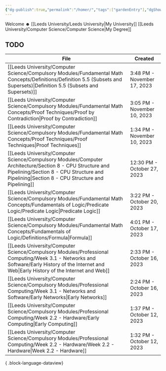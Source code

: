 ```yaml
---
{"dg-publish":true,"permalink":"/homer/","tags":["gardenEntry"],"dgShowInlineTitle":true}
---
```


Welcome ☻ 
[[Leeds University/Leeds University\|My University]]
[[Leeds University/Computer Science/Computer Science\|My Degree]]


## TODO
| File                                                                                                                                                                                                          | Created                     |
| ------------------------------------------------------------------------------------------------------------------------------------------------------------------------------------------------------------- | --------------------------- |
| [[Leeds University/Computer Science/Compulsory Modules/Fundamental Math Concepts/Definitions/Definition 5.5 (Subsets and Supersets)\|Definition 5.5 (Subsets and Supersets)]]                              | 3:48 PM - November 17, 2023 |
| [[Leeds University/Computer Science/Compulsory Modules/Fundamental Math Concepts/Proof Techniques/Proof by Contradiction\|Proof by Contradiction]]                                                         | 3:05 PM - November 10, 2023 |
| [[Leeds University/Computer Science/Compulsory Modules/Fundamental Math Concepts/Proof Techniques/Proof Techniques\|Proof Techniques]]                                                                     | 1:34 PM - November 10, 2023 |
| [[Leeds University/Computer Science/Compulsory Modules/Computer Architecture/Section 8 - CPU Structure and Pipelining/Section 8 - CPU Structure and Pipelining\|Section 8 - CPU Structure and Pipelining]] | 12:30 PM - October 27, 2023 |
| [[Leeds University/Computer Science/Compulsory Modules/Fundamental Math Concepts/Fundamentals of Logic/Predicate Logic/Predicate Logic\|Predicate Logic]]                                                  | 3:22 PM - October 20, 2023  |
| [[Leeds University/Computer Science/Compulsory Modules/Fundamental Math Concepts/Fundamentals of Logic/Definitions/Formula\|Formula]]                                                                      | 4:01 PM - October 17, 2023  |
| [[Leeds University/Computer Science/Compulsory Modules/Professional Computing/Week 3.1 - Networks and Software/Early History of the Internet and Web\|Early History of the Internet and Web]]              | 2:33 PM - October 16, 2023  |
| [[Leeds University/Computer Science/Compulsory Modules/Professional Computing/Week 3.1 - Networks and Software/Early Networks\|Early Networks]]                                                            | 2:24 PM - October 16, 2023  |
| [[Leeds University/Computer Science/Compulsory Modules/Professional Computing/Week 2.2 - Hardware/Early Computing\|Early Computing]]                                                                       | 1:37 PM - October 12, 2023  |
| [[Leeds University/Computer Science/Compulsory Modules/Professional Computing/Week 2.2 - Hardware/Week 2.2 - Hardware\|Week 2.2 - Hardware]]                                                               | 1:32 PM - October 12, 2023  |

{ .block-language-dataview}
